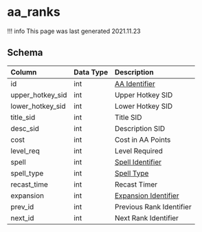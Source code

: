 # aa_ranks

!!! info
	This page was last generated 2021.11.23

## Schema

| Column | Data Type | Description |
| :--- | :--- | :--- |
| id | int | [AA Identifier](aa_ability.md) |
| upper_hotkey_sid | int | Upper Hotkey SID |
| lower_hotkey_sid | int | Lower Hotkey SID |
| title_sid | int | Title SID |
| desc_sid | int | Description SID |
| cost | int | Cost in AA Points |
| level_req | int | Level Required |
| spell | int | [Spell Identifier](../../schema/spells/spells_new.md) |
| spell_type | int | [Spell Type](../../../../server/spells/spell-types) |
| recast_time | int | Recast Timer |
| expansion | int | [Expansion Identifier](../../../../server/operation/expansion-list) |
| prev_id | int | Previous Rank Identifier |
| next_id | int | Next Rank Identifier |

